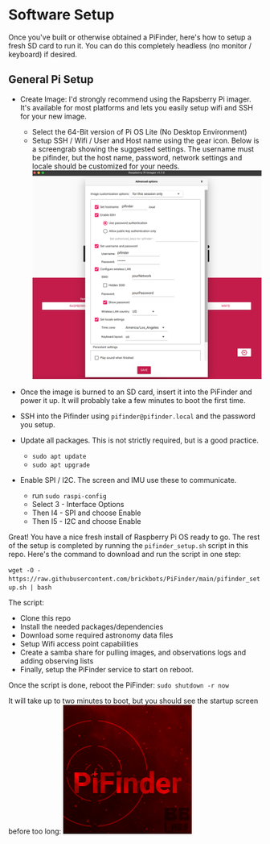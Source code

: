 # Software Setup

Once you've built or otherwise obtained a PiFinder, here's how to setup a fresh SD card to run it.  You can do this completely headless (no monitor / keyboard) if desired.

## General Pi Setup
* Create Image:  I'd strongly recommend using the Rapsberry Pi imager.  It's available for most platforms and lets you easily setup wifi and SSH for your new image.
	* Select the 64-Bit version of Pi OS Lite (No Desktop Environment)
	* Setup SSH / Wifi / User and Host name using the gear icon.  Below is a screengrab showing the suggested settings.  The username must be pifinder, but the host name, password, network settings and locale should be customized for your needs.
![Raspberry Pi Imager settings](../images/raspi_imager_settings.png)

* Once the image is burned to an SD card, insert it into the PiFinder and power it up.   It will probably take a few minutes to boot the first time.
* SSH into the Pifinder using `pifinder@pifinder.local` and the password you  setup.
* Update all packages.  This is not strictly required, but is a good practice.
	* `sudo apt update`
	* `sudo apt upgrade`
 * Enable SPI / I2C.  The screen and IMU use these to communicate.  
	 * run `sudo raspi-config`
	 * Select 3 - Interface Options
	 * Then I4 - SPI  and choose Enable
	 * Then I5 - I2C  and choose Enable

Great!  You have a nice fresh install of Raspberry Pi OS ready to go.  The rest of the setup is completed by running the `pifinder_setup.sh` script in this repo.  Here's the command to download and run the script in one step:

 `wget -O - https://raw.githubusercontent.com/brickbots/PiFinder/main/pifinder_setup.sh | bash`

The script:
* Clone this repo
* Install the needed packages/dependencies
* Download some required astronomy data files
* Setup Wifi access point capabilities
* Create a samba share for pulling images, and observations logs and adding observing lists
* Finally, setup the PiFinder service to start on reboot.

Once the script is done, reboot the PiFinder:
`sudo shutdown -r now`

It will take up to two minutes to boot, but you should see the startup screen before too long:
![Startup log]( ../images/screenshots/WELCOME_001_docs.png)